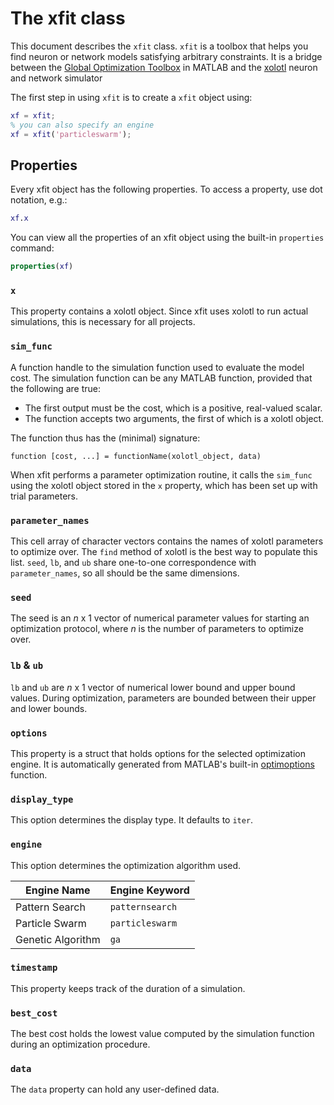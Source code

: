 # The xfit class



This document describes the `xfit` class. `xfit` is a toolbox that helps you find neuron or network models satisfying arbitrary constraints. It is a bridge 
between the [Global Optimization Toolbox](https://www.mathworks.com/products/global-optimization.html) in MATLAB and the [xolotl](https://go.brandeis.edu/xolotl) neuron and network simulator 

The first step in using `xfit` is to create a `xfit` object using:

```matlab
xf = xfit;
% you can also specify an engine
xf = xfit('particleswarm');
```

## Properties

Every xfit object has the following properties.
To access a property, use dot notation, e.g.:

```matlab
xf.x
```

You can view all the properties of an xfit object
using the built-in `properties` command:

```matlab
properties(xf)
```

### `x`

This property contains a xolotl object. Since xfit uses
xolotl to run actual simulations, this is necessary for all projects. 

### `sim_func`
A function handle to the simulation function used to evaluate the model cost.
The simulation function can be any MATLAB function,
provided that the following are true:

* The first output must be the cost, which is a positive, real-valued scalar.
* The function accepts two arguments, the first of which is a xolotl object.

The function thus has the (minimal) signature:

```
function [cost, ...] = functionName(xolotl_object, data)
```

When xfit performs a parameter optimization routine,
it calls the `sim_func` using the xolotl object stored in the `x` property, which has been set up with trial parameters.

### `parameter_names`

This cell array of character vectors contains the names of xolotl parameters to optimize over.
The `find` method of xolotl is the best way to populate this list.
`seed`, `lb`, and `ub` share one-to-one correspondence with `parameter_names`, so all should be the same dimensions.

### `seed`

The seed is an $n$ x 1 vector of numerical parameter values
for starting an optimization protocol,
where $n$ is the number of parameters to optimize over.

### `lb` & `ub`

`lb` and `ub` are $n$ x 1 vector of numerical lower bound and upper bound values.
During optimization, parameters are bounded between their upper and lower bounds.

### `options`
This property is a struct that holds options for the selected optimization engine.
It is automatically generated from MATLAB's built-in [optimoptions](https://www.mathworks.com/help/optim/ug/optimization-options-reference.html) function.

### `display_type`

This option determines the display type. It defaults to `iter`.

### `engine`

This option determines the optimization algorithm used.

| Engine Name | Engine Keyword |
| ----------- | -------------- |
| Pattern Search | `patternsearch` |
| Particle Swarm | `particleswarm` |
| Genetic Algorithm | `ga` |

### `timestamp`
This property keeps track of the duration of a simulation.

### `best_cost`

The best cost holds the lowest value computed by the simulation function during an optimization procedure.

### `data`

The `data` property can hold any user-defined data.
